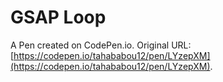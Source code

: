 # GSAP Loop

A Pen created on CodePen.io. Original URL: [https://codepen.io/tahababou12/pen/LYzepXM](https://codepen.io/tahababou12/pen/LYzepXM).


